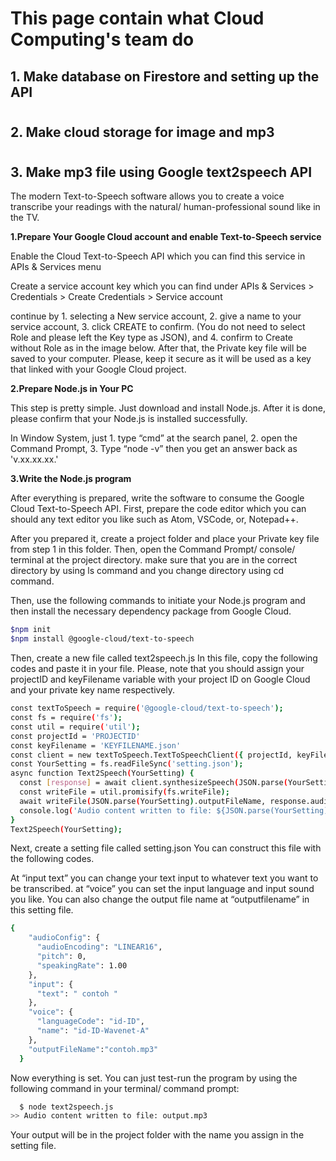 # This page contain what Cloud Computing's team do

## 1. Make database on Firestore and setting up the API

#

## 2. Make cloud storage for image and mp3

#

## 3. Make mp3 file using Google text2speech API
The modern Text-to-Speech software allows you to create a voice transcribe your readings 
with the natural/ human-professional sound like in the TV. 

**1.Prepare Your Google Cloud account and enable Text-to-Speech service**

Enable the Cloud Text-to-Speech API which you can find this service in APIs & Services menu

Create a service account key which you can find under APIs & Services > Credentials > Create Credentials > Service account

continue by 1. selecting a New service account, 2. give a name to your service account, 3. click CREATE to confirm. (You do not need to select Role and please left the Key type as JSON), and 4. confirm to Create without Role as in the image below. After that, the Private key file will be saved to your computer. Please, keep it secure as it will be used as a key that linked with your Google Cloud project.

**2.Prepare Node.js in Your PC**

This step is pretty simple. Just download and install Node.js. After it is done, please confirm that your Node.js is installed successfully.

In Window System, just 1. type “cmd” at the search panel, 2. open the Command Prompt, 3. Type “node -v” then you get an answer back as 'v.xx.xx.xx.'

**3.Write the Node.js program**

After everything is prepared, write the software to consume the Google Cloud Text-to-Speech API. First, prepare the code editor which you can should any text editor you like such as Atom, VSCode, or, Notepad++.

After you prepared it, create a project folder and place your Private key file from step 1 in this folder. Then, open the Command Prompt/ console/ terminal at the project directory. make sure that you are in the correct directory by using ls command and you change directory using cd command. 

Then, use the following commands to initiate your Node.js program and then install the necessary dependency package from Google Cloud.

```bash
$npm init 
$npm install @google-cloud/text-to-speech
```

Then, create a new file called text2speech.js In this file, copy the following codes and paste it in your file. Please, note that you should assign your projectID and keyFilename variable with your project ID on Google Cloud and your private key name respectively.

```bash
const textToSpeech = require('@google-cloud/text-to-speech');
const fs = require('fs');
const util = require('util');
const projectId = 'PROJECTID'
const keyFilename = 'KEYFILENAME.json'
const client = new textToSpeech.TextToSpeechClient({ projectId, keyFilename });
const YourSetting = fs.readFileSync('setting.json');
async function Text2Speech(YourSetting) {
  const [response] = await client.synthesizeSpeech(JSON.parse(YourSetting));
  const writeFile = util.promisify(fs.writeFile);
  await writeFile(JSON.parse(YourSetting).outputFileName, response.audioContent, 'binary');
  console.log('Audio content written to file: ${JSON.parse(YourSetting).outputFileName}');
}
Text2Speech(YourSetting);
```

Next, create a setting file called setting.json You can construct this file with the following codes. 

At “input text” you can change your text input to whatever text you want to be transcribed. at “voice” you can set the input language and input sound you like. You can also change the output file name at “outputfilename” in this setting file.

```bash
{
    "audioConfig": {
      "audioEncoding": "LINEAR16",
      "pitch": 0,
      "speakingRate": 1.00
    },
    "input": {
      "text": " contoh "
    },
    "voice": {
      "languageCode": "id-ID",
      "name": "id-ID-Wavenet-A"
    },
    "outputFileName":"contoh.mp3"
  }
  ```
  
  Now everything is set. You can just test-run the program by using the following command in your terminal/ command prompt:
  
```bash
  $ node text2speech.js
>> Audio content written to file: output.mp3
```

Your output will be in the project folder with the name you assign in the setting file.







